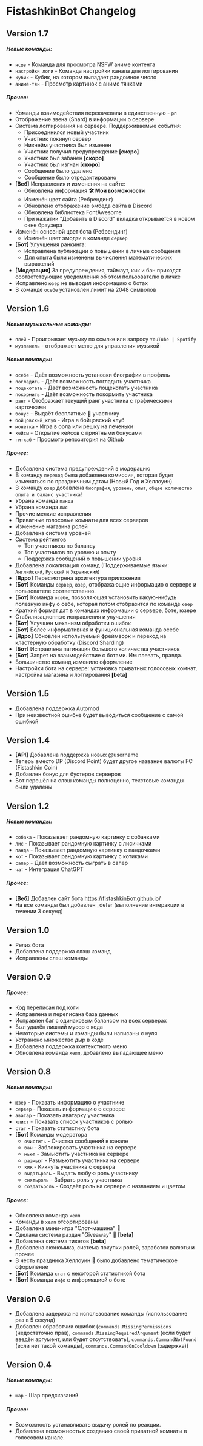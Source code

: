 # FistashkinBot Changelog

## Version 1.7
##### Новые команды:
 - `нсфв` - Команда для просмотра NSFW аниме контента
 - `настройки логи` - Команда настройки канала для логгирования
 - `кубик` - Кубик, на котором выпадает рандомное число
 - `аниме-тян` - Просмотр картинок с аниме тянками
##### Прочее:
 - Команды взаимодействия перекачевали в единственную - `рп`
 - Отображение звена (Shard) в информации о сервере
 - Система логгирования на сервере. Поддерживаемые события:
   - Присоединился новый участник
   - Участник покинул сервер
   - Никнейм участника был изменен
   - Участник получил предупреждение **[скоро]**
   - Участник был забанен **[скоро]**
   - Участник был изгнан **[скоро]**
   - Сообщение было удалено
   - Сообщение было отредактировано
 - **[Веб]** Исправления и изменения на сайте:
   - Обновлена информация **🛠️ Мои возможности**
   - Изменён цвет сайта (Ребрендинг)
   - Обновлено отображение эмбеда сайта в Discord
   - Обновлена библиотека FontAwesome
   - При нажатии "Добавить в Discord" вкладка открывается в новом окне браузера
 - Изменён основной цвет бота (Ребрендинг)
   - Изменён цвет эмодзи в команде `сервер`
 - **[Бот]** Улучшения ранкинга:
   - Исправлена публикации о повышении в личные сообщения
   - Для опыта были изменены вычисления математических выражений
 - **[Модерация]** За предупреждения, таймаут, кик и бан приходят соответствующие уведомления об этом пользователю в личке
 - Исправлено `юзер` не выводил информацию о ботах
 - В команде `осебе` установлен лимит на 2048 символов
## Version 1.6
##### Новые музыкальные команды:
 - `плей` - Проигрывает музыку по ссылке или запросу `YouTube | Spotify`
 - `музпанель` - отображает меню для управления музыкой
##### Новые команды:
 - `осебе` - Даёт возможность установки биографии в профиль
 - `погладить` - Даёт возможность погладить участника
 - `пощекотать` - Даёт возможность пощекотать участника
 - `покормить` - Даёт возможность покормить участника
 - `ранг` - Отображает текущий ранг участника с графическими карточками
 - `бонус` - Выдаёт бесплатные 🍪 участнику
 - `бойцовский_клуб` - Игра в бойцовский клуб
 - `монетка` - Игра в орла или решку на печеньки
 - `кейсы` - Открытие кейсов с приятными бонусами
 - `гитхаб` - Просмотр репозитория на Github
##### Прочее:
 - Добавлена система предупреждений в модерацию
 - В команду `перевод` была добавлена комиссия, которая будет изменяться по праздничным датам (Новый Год и Хеллоуин)
 - В команду `юзер` добавлена `биография`, `уровень`, `опыт`, `общее количество опыта и баланс участника`!
 - Убрана команда `панда`
 - Убрана команда `лис`
 - Прочие мелкие исправления
 - Приватные голосовые комнаты для всех серверов
 - Изменение магазина ролей
 - Добавлена система уровней
 - Система рейтингов
   - Топ участников по балансу
   - Топ участников по уровню и опыту
   - Поддержка сообщений о повышении уровня
 - Добавлена локализация команд (Поддерживаемые языки: `Английский`, `Русский` и `Украинский`)
 - **[Ядро]** Пересмотрена архитектура приложения
 - **[Бот]** Команды `сервер`, `юзер`, отображающие информацио о сервере и пользователе соответственно.
 - **[Бот]** Команда ``осебе``, позволяющая установить какую-нибудь полезную инфу о себе, которая потом отобразится по команде `юзер`
 - Краткий формат дат в командах информации о сервере, боте, юзере
 - Стабилизационные исправления и улучшения
 - **[Бот]** Улучшен механизм обработки ошибок
 - **[Бот]** Более информативная и функциональная команда осебе
 - **[Ядро]** Обновлен используемый фреймворк и переход на кластерную обработку (Discord Sharding)
 - **[Бот]** Исправлена пагинация большого количества участников
 - **[Бот]** Запрет на взаимодействие с ботами. Им плевать, правда.
 - Большинство команд изменило оформление
 - Настройки бота на сервере: установка приватных голосовых комнат, настройка магазина и логгирования **[beta]**

## Version 1.5
 - Добавлена поддержка Automod
 - При неизвестной ошибке будет выводиться сообщение с самой ошибкой

## Version 1.4
 - **[API]** Добавлена поддержка новых @username
 - Теперь вместо DP (Discord Point) будет другое название валюты FC (Fistashkin Coin)
 - Добавлен бонус для бустеров серверов
 - Бот перешёл на слэш команды полноценно, текстовые команды были удалены


## Version 1.2
##### Новые команды:
 - `собака` - Показывает рандомную картинку с собачками
 - `лис` - Показывает рандомную картинку с лисичками
 - `панда` - Показывает рандомную картинку с пандочками
 - `кот` - Показывает рандомную картинку с котиками
 - `сапер` - Даёт возможность сыграть в сапер
 - `чат` - Интеграция ChatGPT
##### Прочее:
 - **[Веб]** Добавлен сайт бота https://fistashkinБот.github.io/
 - На все команды был добавлен _defer (выполнение интеракции в течении 3 секунд)

## Version 1.0
 - Релиз бота
 - Добавлена поддержка слэш команд
 - Исправлены слэш команды

## Version 0.9
##### Прочее:
 - Код переписан под коги
 - Исправлена и переписана база данных
 - Исправлен баг с одинаковым балансом на всех серверах
 - Был удалён лишний мусор с кода
 - Некоторые системы и команды были написаны с нуля
 - Устранено множество дыр в коде
 - Добавлена поддержка контекстного меню
 - Обновлена команда `хелп`, добавлено выпадающее меню

## Version 0.8
##### Новые команды:
 - `юзер` - Показать информацию о участнике
 - `сервер` - Показать информацию о сервере
 - `аватар` - Показать аватарку участника
 - `клист` - Показать список участников с ролью
 - `стат` - Показать статистику бота
 - **[Бот]** Команды модератора
   - `очистить` - Очистка сообщений в канале
   - `бан` - Заблокировать участника на сервере
   - `мьют` - Замьютить участника на сервере
   - `размьют` - Размьютить участника на сервере
   - `кик` - Кикнуть участника с сервера
   - `выдатьроль` - Выдать любую роль участнику
   - `снятьроль` - Забрать роль у участника
   - `создатьроль` - Создаёт роль на сервере с названием и цветом
##### Прочее:
 - Обновлена команда `хелп`
 - Команды в `хелп` отсортированы
 - Добавлена мини-игра "Слот-машина" 🎰
 - Сделана система раздач "Giveaway" 🎉 **[beta]**
 - Добавлена система тикетов **[beta]**
 - Добавлена экономика, система покупки ролей, заработок валюты и прочее
 - В честь праздника Хеллоуин 🎃 было добавлено тематическое оформление
 - **[Бот]** Команда `стат` с некоторой статистикой бота
 - **[Бот]** Команда `инфо` с информацией о боте

## Version 0.6
 - Добавлена задержка на использование команды (использование раз в 5 секунд)
 - Добавлен обработчик ошибок (`commands.MissingPermissions` (недостаточно прав), `commands.MissingRequiredArgument` (если будет введён аргумент, или будет отсутствовать), `commands.CommandNotFound` (если нет такой команды), `commands.CommandOnCooldown` (задержка))

## Version 0.4
##### Новые команды:
 - `шар` - Шар предсказаний
##### Прочее:
 - Возможность устанавливать выдачу ролей по реакции.
 - Добавлена возможность к созданию своей приватной комнаты в голосовом канале.

